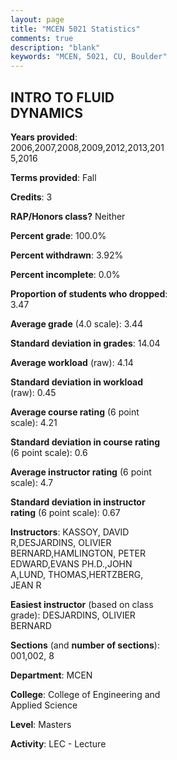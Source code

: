 ```yaml
---
layout: page
title: "MCEN 5021 Statistics"
comments: true
description: "blank"
keywords: "MCEN, 5021, CU, Boulder"
--- 
```

<head>
<script src="https://ajax.googleapis.com/ajax/libs/jquery/2.1.3/jquery.min.js"></script>
<script src="https://dl.dropboxusercontent.com/s/pc42nxpaw1ea4o9/highcharts.js?dl=0"></script>
<!-- <script src="../assets/js/highcharts.js"></script> -->
<style type="text/css">@font-face {
	font-family: "Bebas Neue";
	src: url(https://www.filehosting.org/file/details/544349/BebasNeue%20Regular.otf) format("opentype");
	}
	h1.Bebas { 
		font-family: "Bebas Neue", Verdana, Tahoma;
	}
</style>
</head>
<body>
	<div id="container" style="float: right; width: 45%; height: 88%; margin-left: 2.5%; margin-right: 2.5%;"></div>
	<script language="JavaScript">
		$(document).ready(function() {
		var chart = {type: 'column'};
		var title = {text: 'Grade Distribution'};
		var xAxis = {categories: ['A','B','C','D','F'],crosshair: true};
		var yAxis = {min: 0,title: {text: 'Percentage'}};
		var tooltip = {headerFormat: '<center><b><span style="font-size:20px">{point.key}</span></b></center>',
		               pointFormat: '<td style="padding:0"><b>{point.y:.1f}%</b></td>',
		               footerFormat: '</table>',shared: true,useHTML: true};
		var plotOptions = {column: {pointPadding: 0.0,borderWidth: 0}};  
		var credits = {enabled: false};var series= [{name: 'Percent',data: [47.01,48.8,3.89,0.0,0.3,]}];
		var json = {};
		json.chart = chart;
		json.title = title;
		json.tooltip = tooltip;
		json.xAxis = xAxis;
		json.yAxis = yAxis;  
		json.series = series;
		json.plotOptions = plotOptions;  
		json.credits = credits;
		$('#container').highcharts(json);
	});
	</script>
</body>
			   
## INTRO TO FLUID DYNAMICS

**Years provided**: 2006,2007,2008,2009,2012,2013,2015,2016

**Terms provided**: Fall

**Credits**: 3

**RAP/Honors class?** Neither

**Percent grade**: 100.0%

**Percent withdrawn**: 3.92%

**Percent incomplete**: 0.0%

**Proportion of students who dropped**: 3.47

**Average grade** (4.0 scale): 3.44

**Standard deviation in grades**: 14.04

**Average workload** (raw): 4.14

**Standard deviation in workload** (raw): 0.45

**Average course rating** (6 point scale): 4.21

**Standard deviation in course rating** (6 point scale): 0.6

**Average instructor rating** (6 point scale): 4.7

**Standard deviation in instructor rating** (6 point scale): 0.67

**Instructors**: KASSOY, DAVID R,DESJARDINS, OLIVIER BERNARD,HAMLINGTON, PETER EDWARD,EVANS PH.D.,JOHN A,LUND, THOMAS,HERTZBERG, JEAN R

**Easiest instructor** (based on class grade): DESJARDINS, OLIVIER BERNARD

**Sections** (and **number of sections**): 001,002, 8

**Department**: MCEN

**College**: College of Engineering and Applied Science

**Level**: Masters

**Activity**: LEC - Lecture